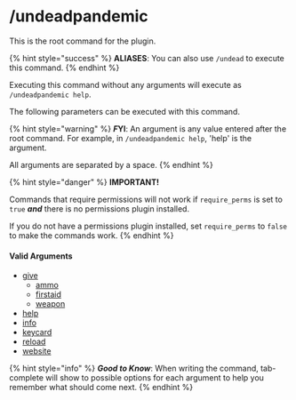 # /undeadpandemic

This is the root command for the plugin.

{% hint style="success" %}
**ALIASES**: You can also use `/undead` to execute this command.
{% endhint %}

Executing this command without any arguments will execute as `/undeadpandemic help`.

The following parameters can be executed with this command.

{% hint style="warning" %}
_**F**_**YI**: An argument is any value entered after the root command. For example, in `/undeadpandemic help`, 'help' is the argument.

All arguments are separated by a space.
{% endhint %}

{% hint style="danger" %}
**IMPORTANT!**

Commands that require permissions will not work if `require_perms` is set to `true` _**and**_ there is no permissions plugin installed.

If you do not have a permissions plugin installed, set `require_perms` to `false` to make the commands work.
{% endhint %}

#### Valid Arguments

* [give](give/)
  * [ammo](give/ammo.md)
  * [firstaid](give/firstaid.md)
  * [weapon](give/weapon.md)
* [help](help.md)
* [info](https://app.gitbook.com/s/-MkmqA2L8IV\_3KNSRbUJ/c/sFIpnbJFxK0U9sAK4WRI/documentation/commands/undeadpandemic/info)
* [keycard](keycard.md)
* [reload](reload.md)
* [website](website.md)

{% hint style="info" %}
_**Good to Know**_: When writing the command, tab-complete will show to possible options for each argument to help you remember what should come next.
{% endhint %}
